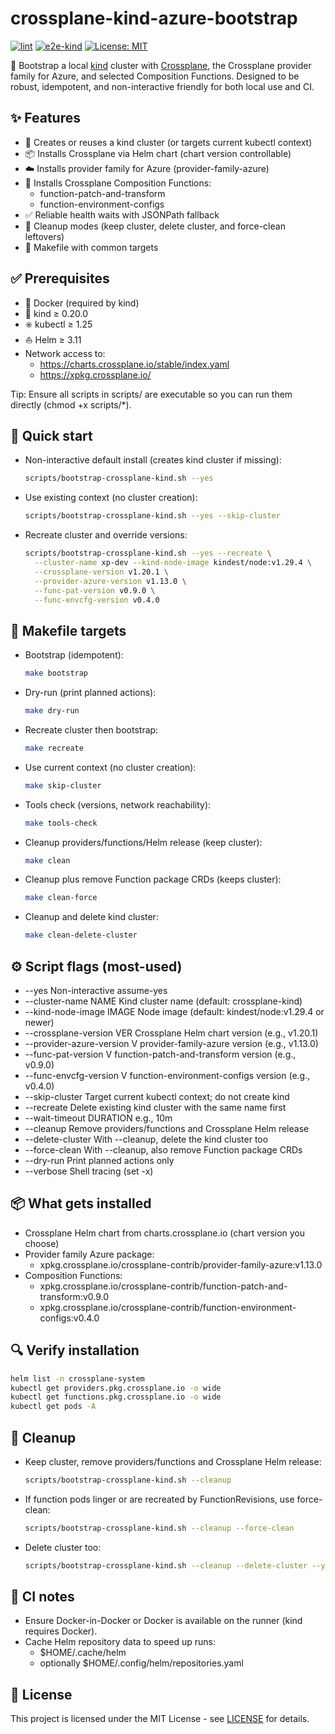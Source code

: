 # crossplane-kind-azure-bootstrap

[![lint](https://github.com/hutstep/crossplane-kind-azure-bootstrap/actions/workflows/lint.yml/badge.svg)](https://github.com/hutstep/crossplane-kind-azure-bootstrap/actions/workflows/lint.yml) [![e2e-kind](https://github.com/hutstep/crossplane-kind-azure-bootstrap/actions/workflows/e2e.yml/badge.svg)](https://github.com/hutstep/crossplane-kind-azure-bootstrap/actions/workflows/e2e.yml) [![License: MIT](https://img.shields.io/badge/License-MIT-yellow.svg)](LICENSE)

🚀 Bootstrap a local [kind](https://kind.sigs.k8s.io/) cluster with [Crossplane](https://crossplane.io/), the Crossplane provider family for Azure, and selected Composition Functions. Designed to be robust, idempotent, and non-interactive friendly for both local use and CI.

## ✨ Features

- 🧰 Creates or reuses a kind cluster (or targets current kubectl context)
- 📦 Installs Crossplane via Helm chart (chart version controllable)
- ☁️ Installs provider family for Azure (provider-family-azure)
- 🧩 Installs Crossplane Composition Functions:
  - function-patch-and-transform
  - function-environment-configs
- ✅ Reliable health waits with JSONPath fallback
- 🧹 Cleanup modes (keep cluster, delete cluster, and force-clean leftovers)
- 🧰 Makefile with common targets

## ✅ Prerequisites

- 🐳 Docker (required by kind)
- 🧱 kind ≥ 0.20.0
- ⎈ kubectl ≥ 1.25
- ⛵ Helm ≥ 3.11
- Network access to:
  - https://charts.crossplane.io/stable/index.yaml
  - https://xpkg.crossplane.io/

Tip: Ensure all scripts in scripts/ are executable so you can run them directly (chmod +x scripts/\*).

## 🚦 Quick start

- Non-interactive default install (creates kind cluster if missing):
  ```bash
  scripts/bootstrap-crossplane-kind.sh --yes
  ```
- Use existing context (no cluster creation):
  ```bash
  scripts/bootstrap-crossplane-kind.sh --yes --skip-cluster
  ```
- Recreate cluster and override versions:
  ```bash
  scripts/bootstrap-crossplane-kind.sh --yes --recreate \
    --cluster-name xp-dev --kind-node-image kindest/node:v1.29.4 \
    --crossplane-version v1.20.1 \
    --provider-azure-version v1.13.0 \
    --func-pat-version v0.9.0 \
    --func-envcfg-version v0.4.0
  ```

## 🧰 Makefile targets

- Bootstrap (idempotent):
  ```bash
  make bootstrap
  ```
- Dry-run (print planned actions):
  ```bash
  make dry-run
  ```
- Recreate cluster then bootstrap:
  ```bash
  make recreate
  ```
- Use current context (no cluster creation):
  ```bash
  make skip-cluster
  ```
- Tools check (versions, network reachability):
  ```bash
  make tools-check
  ```
- Cleanup providers/functions/Helm release (keep cluster):
  ```bash
  make clean
  ```
- Cleanup plus remove Function package CRDs (keeps cluster):
  ```bash
  make clean-force
  ```
- Cleanup and delete kind cluster:
  ```bash
  make clean-delete-cluster
  ```

## ⚙️ Script flags (most-used)

- --yes Non-interactive assume-yes
- --cluster-name NAME Kind cluster name (default: crossplane-kind)
- --kind-node-image IMAGE Node image (default: kindest/node:v1.29.4 or newer)
- --crossplane-version VER Crossplane Helm chart version (e.g., v1.20.1)
- --provider-azure-version V provider-family-azure version (e.g., v1.13.0)
- --func-pat-version V function-patch-and-transform version (e.g., v0.9.0)
- --func-envcfg-version V function-environment-configs version (e.g., v0.4.0)
- --skip-cluster Target current kubectl context; do not create kind
- --recreate Delete existing kind cluster with the same name first
- --wait-timeout DURATION e.g., 10m
- --cleanup Remove providers/functions and Crossplane Helm release
- --delete-cluster With --cleanup, delete the kind cluster too
- --force-clean With --cleanup, also remove Function package CRDs
- --dry-run Print planned actions only
- --verbose Shell tracing (set -x)

## 📦 What gets installed

- Crossplane Helm chart from charts.crossplane.io (chart version you choose)
- Provider family Azure package:
  - xpkg.crossplane.io/crossplane-contrib/provider-family-azure:v1.13.0
- Composition Functions:
  - xpkg.crossplane.io/crossplane-contrib/function-patch-and-transform:v0.9.0
  - xpkg.crossplane.io/crossplane-contrib/function-environment-configs:v0.4.0

## 🔍 Verify installation

```bash
helm list -n crossplane-system
kubectl get providers.pkg.crossplane.io -o wide
kubectl get functions.pkg.crossplane.io -o wide
kubectl get pods -A
```

## 🧹 Cleanup

- Keep cluster, remove providers/functions and Crossplane Helm release:
  ```bash
  scripts/bootstrap-crossplane-kind.sh --cleanup
  ```
- If function pods linger or are recreated by FunctionRevisions, use force-clean:
  ```bash
  scripts/bootstrap-crossplane-kind.sh --cleanup --force-clean
  ```
- Delete cluster too:
  ```bash
  scripts/bootstrap-crossplane-kind.sh --cleanup --delete-cluster --yes
  ```

## 🧪 CI notes

- Ensure Docker-in-Docker or Docker is available on the runner (kind requires Docker).
- Cache Helm repository data to speed up runs:
  - $HOME/.cache/helm
  - optionally $HOME/.config/helm/repositories.yaml

## 📜 License

This project is licensed under the MIT License - see [LICENSE](LICENSE) for details.
